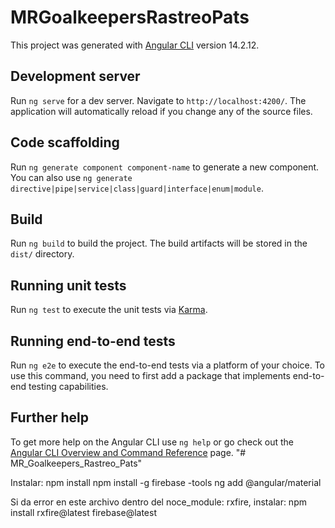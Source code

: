 # MRGoalkeepersRastreoPats

This project was generated with [Angular CLI](https://github.com/angular/angular-cli) version 14.2.12.

## Development server

Run `ng serve` for a dev server. Navigate to `http://localhost:4200/`. The application will automatically reload if you change any of the source files.

## Code scaffolding

Run `ng generate component component-name` to generate a new component. You can also use `ng generate directive|pipe|service|class|guard|interface|enum|module`.

## Build

Run `ng build` to build the project. The build artifacts will be stored in the `dist/` directory.

## Running unit tests

Run `ng test` to execute the unit tests via [Karma](https://karma-runner.github.io).

## Running end-to-end tests

Run `ng e2e` to execute the end-to-end tests via a platform of your choice. To use this command, you need to first add a package that implements end-to-end testing capabilities.

## Further help

To get more help on the Angular CLI use `ng help` or go check out the [Angular CLI Overview and Command Reference](https://angular.io/cli) page.
"# MR_Goalkeepers_Rastreo_Pats" 


Instalar:
npm install
npm install -g firebase -tools
ng add @angular/material

Si da error en este archivo dentro del noce_module: rxfire, instalar: 
npm install rxfire@latest firebase@latest


<!-- 
Mover usuarios a dentro del club? 
Para crear usuarios debo hacer lo mismo que para bolsos y arqueros, crear un array y hacer push del nuevo usuario y luego hacer un put de todo el arreglo a la base de datos.
 -->

 <!-- En el crear arquero me está pisando el arquero creado, debe agregarse uno al arreglo no pisarse. -->

 <!-- En componenete login: 
 - al hacer un click en los inputs no toma el club seleccionado, se deben hacer dos clicks para obtener el valor del formulario. 
 - Boton Home no funciona. Va a quedar?
 -
 -->

 <!-- En el componente registro: 
 - Como se crea un nuevo club? 
 -->

<!-- Home:
- Redirección de logout debe ser a /ingesar, no funciona redireccionamiento pero se deja así por ahora. Queda la home vacía, pero al presionar en los botones de navegación te llevan al login por el guard.
-->

<!-- Bolsos:
- Editar bolso al hacer click en el boton me aparece el mensaje de ruta incorrecta.
- El bolso que estoy creando pisa a los viejos.
- Al eliminar bolso, la var mensajeVacío debe pasar a True para que se muestre el mensaje y no quede el scrol solo.
 -->

<!-- Modal:
- Boton Home no tiene clubParam.
-->

<!-- Servicios:
- Pasar servicios a donde corresponda.
-->

<!-- Router:
- Ver de reutilizar lo más posible el clubParam enviandoló y no tomandolo tantas veces de la url. 
-->

<!-- Featuring:
- Crear los bolsos por piezas para de esa manera poder contabilizar un stock de cantidad. 
-->

